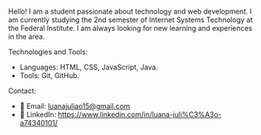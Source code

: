Hello! I am a student passionate about technology and web development. I am currently studying the 2nd semester of Internet Systems Technology at the Federal Institute.
I am always looking for new learning and experiences in the area.

Technologies and Tools:
- Languages: HTML, CSS, JavaScript, Java.
- Tools: Git, GitHub.

 


 Contact:

- 📧 Email: luanajuliao15@gmail.com
- 🔗 LinkedIn: https://www.linkedin.com/in/luana-juli%C3%A3o-a74340101/
  


